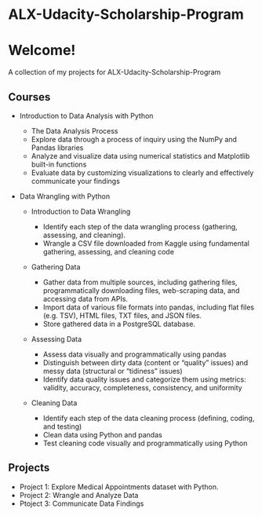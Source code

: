 # ALX-Udacity-Scholarship-Program
# Welcome! 

A collection of my projects for ALX-Udacity-Scholarship-Program 

## Courses

* Introduction to Data Analysis with Python
  * The Data Analysis Process 
  * Explore data through a process of inquiry using the NumPy and Pandas libraries
  * Analyze and visualize data using numerical statistics and Matplotlib built-in functions
  * Evaluate data by customizing visualizations to clearly and effectively communicate your findings
  
* Data Wrangling with Python
  * Introduction to Data Wrangling
     * Identify each step of the data wrangling process (gathering, assessing, and cleaning).
     * Wrangle a CSV file downloaded from Kaggle using fundamental gathering, assessing, and cleaning code
  
  * Gathering Data
     * Gather data from multiple sources, including gathering files, programmatically downloading files, web-scraping data, and accessing data from APIs.
     * Import data of various file formats into pandas, including flat files (e.g. TSV), HTML files, TXT files, and JSON files.
     * Store gathered data in a PostgreSQL database.
     
   * Assessing Data
     * Assess data visually and programmatically using pandas
     * Distinguish between dirty data (content or “quality” issues) and messy data (structural or “tidiness” issues)
     * Identify data quality issues and categorize them using metrics: validity, accuracy, completeness, consistency, and uniformity
 
   * Cleaning Data
     * Identify each step of the data cleaning process (defining, coding, and testing)
     * Clean data using Python and pandas
     * Test cleaning code visually and programmatically using Python
     




## Projects

* Project 1: Explore Medical Appointments dataset with Python.
* Project 2: Wrangle and Analyze Data
* Ptoject 3: Communicate Data Findings
